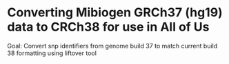 # Converting Mibiogen GRCh37 (hg19) data to CRCh38 for use in All of Us

Goal: Convert snp identifiers from genome build 37 to match current build 38 formatting using liftover tool

